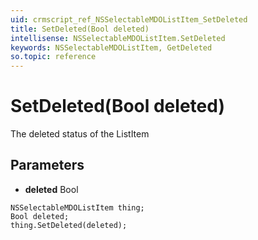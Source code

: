 ```yaml
---
uid: crmscript_ref_NSSelectableMDOListItem_SetDeleted
title: SetDeleted(Bool deleted)
intellisense: NSSelectableMDOListItem.SetDeleted
keywords: NSSelectableMDOListItem, GetDeleted
so.topic: reference
---
```


# SetDeleted(Bool deleted)

The deleted status of the ListItem

## Parameters

* **deleted** Bool

```crmscript
NSSelectableMDOListItem thing;
Bool deleted;
thing.SetDeleted(deleted);
```


